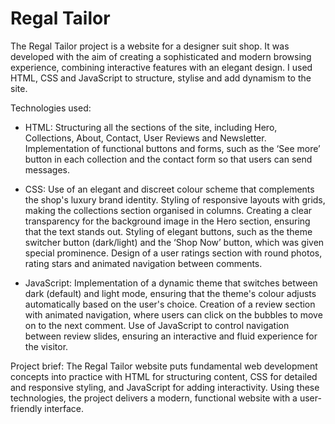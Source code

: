 # Regal Tailor

The Regal Tailor project is a website for a designer suit shop. It was developed with the aim of creating a sophisticated and modern browsing experience, combining interactive features with an elegant design. I used HTML, CSS and JavaScript to structure, stylise and add dynamism to the site.

Technologies used:

- HTML:
Structuring all the sections of the site, including Hero, Collections, About, Contact, User Reviews and Newsletter.
Implementation of functional buttons and forms, such as the ‘See more’ button in each collection and the contact form so that users can send messages.

- CSS:
Use of an elegant and discreet colour scheme that complements the shop's luxury brand identity.
Styling of responsive layouts with grids, making the collections section organised in columns.
Creating a clear transparency for the background image in the Hero section, ensuring that the text stands out.
Styling of elegant buttons, such as the theme switcher button (dark/light) and the ‘Shop Now’ button, which was given special prominence.
Design of a user ratings section with round photos, rating stars and animated navigation between comments.

- JavaScript:
Implementation of a dynamic theme that switches between dark (default) and light mode, ensuring that the theme's colour adjusts automatically based on the user's choice.
Creation of a review section with animated navigation, where users can click on the bubbles to move on to the next comment.
Use of JavaScript to control navigation between review slides, ensuring an interactive and fluid experience for the visitor.

Project brief:
The Regal Tailor website puts fundamental web development concepts into practice with HTML for structuring content, CSS for detailed and responsive styling, and JavaScript for adding interactivity. Using these technologies, the project delivers a modern, functional website with a user-friendly interface.
